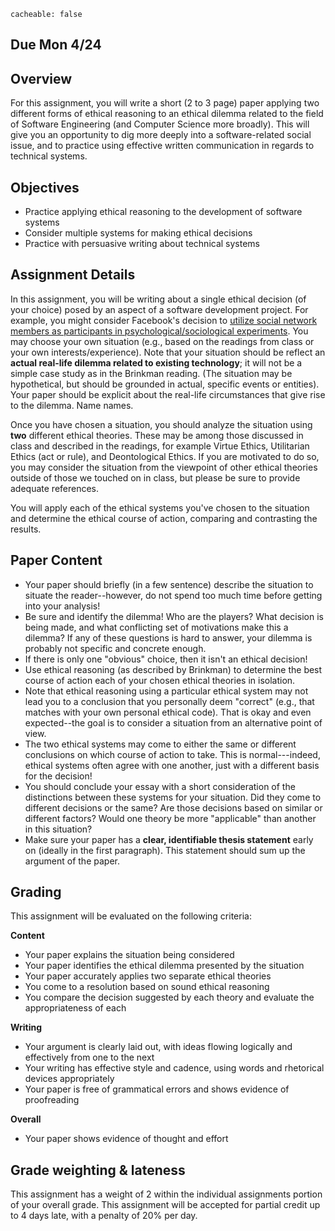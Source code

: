 ```
cacheable: false
```
## **Due  Mon 4/24**

## Overview

For this assignment, you will write a short (2 to 3 page) paper applying two different forms of ethical reasoning to an ethical dilemma related to the field of Software Engineering (and Computer Science more broadly). This will give you an opportunity to dig more deeply into a software-related social issue, and to practice using effective written communication in regards to technical systems.

## Objectives

* Practice applying ethical reasoning to the development of software systems
* Consider multiple systems for making ethical decisions
* Practice with persuasive writing about technical systems

## Assignment Details

In this assignment, you will be writing about a single ethical decision (of your choice) posed by an aspect of a software development project. For example, you might consider Facebook's decision to [utilize social network members as participants in psychological/sociological experiments](http://www.wsj.com/articles/furor-erupts-over-facebook-experiment-on-users-1404085840). You may choose your own situation (e.g., based on the readings from class or your own interests/experience). Note that your situation should be reflect an **actual real-life dilemma related to existing technology**; it will not be a simple case study as in the Brinkman reading. (The situation may be hypothetical, but should be grounded in actual, specific events or entities). Your paper should be explicit about the real-life circumstances that give rise to the dilemma. Name names.

Once you have chosen a situation, you should analyze the situation using **two** different ethical theories. These may be among those discussed in class and described in the readings, for example Virtue Ethics, Utilitarian Ethics (act or rule), and Deontological Ethics. If you are motivated to do so, you may consider the situation from the viewpoint of other ethical theories outside of those we touched on in class, but please be sure to provide adequate references.

You will apply each of the ethical systems you've chosen to the situation and determine the ethical course of action, comparing and contrasting the results.

## Paper Content

* Your paper should briefly (in a few sentence) describe the situation to situate the reader--however, do not spend too much time before getting into your analysis!
* Be sure and identify the dilemma! Who are the players? What decision is being made, and what conflicting set of motivations make this a dilemma? If any of these questions is hard to answer, your dilemma is probably not specific and concrete enough.
* If there is only one "obvious" choice, then it isn't an ethical decision!
* Use ethical reasoning (as described by Brinkman) to determine the best course of action each of your chosen ethical theories in isolation.
* Note that ethical reasoning using a particular ethical system may not lead you to a conclusion that you personally deem "correct" (e.g., that matches with your own personal ethical code). That is okay and even expected--the goal is to consider a situation from an alternative point of view.
* The two ethical systems may come to either the same or different conclusions on which course of action to take. This is normal---indeed, ethical systems often agree with one another, just with a different basis for the decision!
* You should conclude your essay with a short consideration of the distinctions between these systems for your situation. Did they come to different decisions or the same? Are those decisions based on similar or different factors? Would one theory be more "applicable" than another in this situation?
* Make sure your paper has a **clear, identifiable thesis statement** early on (ideally in the first paragraph). This statement should sum up the argument of the paper.

## Grading

This assignment will be evaluated on the following criteria:

**Content**
* Your paper explains the situation being considered
* Your paper identifies the ethical dilemma presented by the situation
* Your paper accurately applies two separate ethical theories
* You come to a resolution based on sound ethical reasoning
* You compare the decision suggested by each theory and evaluate the appropriateness of each

**Writing**
* Your argument is clearly laid out, with ideas flowing logically and effectively from one to the next
* Your writing has effective style and cadence, using words and rhetorical devices appropriately
* Your paper is free of grammatical errors and shows evidence of proofreading

**Overall**
* Your paper shows evidence of thought and effort

## Grade weighting & lateness

This assignment has a weight of 2 within the individual assignments portion of your overall grade. This assignment will be accepted for partial credit up to 4 days late, with a penalty of 20% per day.
